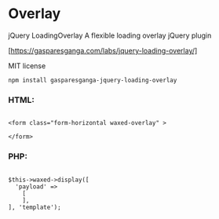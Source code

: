 # Overlay


jQuery LoadingOverlay
A flexible loading overlay jQuery plugin


[https://gasparesganga.com/labs/jquery-loading-overlay/]

MIT license

```
npm install gasparesganga-jquery-loading-overlay

```

### HTML:

```

<form class="form-horizontal waxed-overlay" >

</form>

```

### PHP:

```

$this->waxed->display([
  'payload' =>
    [
    ],
], 'template');

```


